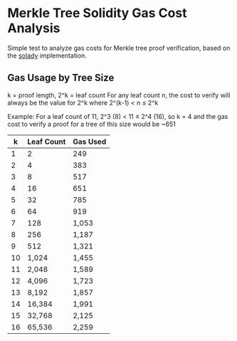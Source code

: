 # Merkle Tree Solidity Gas Cost Analysis

Simple test to analyze gas costs for Merkle tree proof verification, based on the [solady](https://github.com/vectorized/solady) implementation.

## Gas Usage by Tree Size

k = proof length, 2^k = leaf count
For any leaf count n, the cost to verify will always be the value for 2^k where 2^(k-1) < n ≤ 2^k

Example: For a leaf count of 11, 2^3 (8) < 11 ≤ 2^4 (16), so k = 4 and the gas cost to verify a proof for a tree of this size would be ~651

| k | Leaf Count | Gas Used |
|---|------------|----------|
| 1 | 2          | 249      |
| 2 | 4          | 383      |
| 3 | 8          | 517      |
| 4 | 16         | 651      |
| 5 | 32         | 785      |
| 6 | 64         | 919      |
| 7 | 128        | 1,053    |
| 8 | 256        | 1,187    |
| 9 | 512        | 1,321    |
| 10 | 1,024     | 1,455    |
| 11 | 2,048     | 1,589    |
| 12 | 4,096     | 1,723    |
| 13 | 8,192     | 1,857    |
| 14 | 16,384    | 1,991    |
| 15 | 32,768    | 2,125    |
| 16 | 65,536    | 2,259    |
